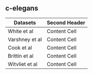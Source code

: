 ## c-elegans


| Datasets        | Second Header |
| -------------   | ------------- |
| White et al     | Content Cell  |
| Varshney et al  | Content Cell  |
| Cook et al      | Content Cell  |
| Brittin et al   | Content Cell  |
| Witvliet et al  | Content Cell  |
